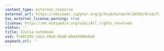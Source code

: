 ```yaml
---
content_type: external-resource
external_url: https://nbviewer.jupyter.org/github/mitmath/18303/blob/fall14/pset3-f14.ipynb
has_external_license_warning: true
license: https://en.wikipedia.org/wiki/All_rights_reserved
status: ''
title: IJulia notebook
uid: fc841395-1a2a-49a4-8bd8-b943d506e82d
wayback_url: ''
---
```


